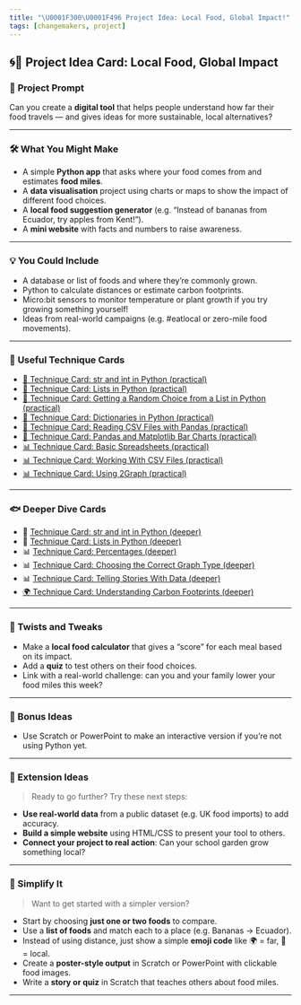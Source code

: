 ```yaml
---
title: "\U0001F300\U0001F496 Project Idea: Local Food, Global Impact!"
tags: [changemakers, project]
---
```


## 🌀💖 **Project Idea Card: Local Food, Global Impact**

### 🧠 **Project Prompt**

Can you create a **digital tool** that helps people understand how far their food travels — and gives ideas for more sustainable, local alternatives?

---

### 🛠️ **What You Might Make**

- A simple **Python app** that asks where your food comes from and estimates **food miles**.
- A **data visualisation** project using charts or maps to show the impact of different food choices.
- A **local food suggestion generator** (e.g. “Instead of bananas from Ecuador, try apples from Kent!”).
- A **mini website** with facts and numbers to raise awareness.

---

### 💡 **You Could Include**

- A database or list of foods and where they’re commonly grown.
- Python to calculate distances or estimate carbon footprints.
- Micro:bit sensors to monitor temperature or plant growth if you try growing something yourself!
- Ideas from real-world campaigns (e.g. #eatlocal or zero-mile food movements).

---

### 🧰 **Useful Technique Cards**

- [🐍 Technique Card: str and int in Python (practical)](../../python/technique-cards-practical/str-int-python-practical.md)
- [🐍 Technique Card: Lists in Python (practical)](../../python/technique-cards-practical/lists-python-practical.md)
- [🐍 Technique Card: Getting a Random Choice from a List in Python (practical)](../../python/technique-cards-practical/random-choice-list-python-practical.md)
- [🐍 Technique Card: Dictionaries in Python (practical)](../../python/technique-cards-practical/dict-python.md)
- [🐍 Technique Card: Reading CSV Files with Pandas (practical)](../../python/technique-cards-practical/csv-pandas-practical.md)
- [🐍 Technique Card: Pandas and Matplotlib Bar Charts (practical)](../../python/technique-cards-practical/bar-1.md)
- [📊 Technique Card: Basic Spreadsheets (practical)](../../data-handling/technique-cards-practical/spreadsheets-basic.md)
- [📊 Technique Card: Working With CSV Files (practical)](../../data-handling/technique-cards-practical/csv-files.md)
- [📊 Technique Card: Using 2Graph (practical)](../../data-handling/technique-cards-practical/two-graph.md)

---

### 🐟 Deeper Dive Cards

- 🐍 [Technique Card: str and int in Python (deeper)](../../python/technique-cards-deeper/str-int-python-deeper.md)
- 🐍 [Technique Card: Lists in Python (deeper)](../../python/technique-cards-deeper/lists-python-deeper.md)
- 📊 [Technique Card: Percentages (deeper)](../../data-handling/technique-cards-deeper/percentages.md)
- 📊 [Technique Card: Choosing the Correct Graph Type (deeper)](../../data-handling/technique-cards-deeper/graph-choice.md)
- 📊 [Technique Card: Telling Stories With Data (deeper)](../../data-handling/technique-cards-deeper/stories.md)
- [🌍 Technique Card: Understanding Carbon Footprints (deeper)](../technique-cards-deeper/carbon-footprints-deeper.md)

---

### 🔁 Twists and Tweaks

- Make a **local food calculator** that gives a “score” for each meal based on its impact.
- Add a **quiz** to test others on their food choices.
- Link with a real-world challenge: can you and your family lower your food miles this week?

---

### 🌈 Bonus Ideas

- Use Scratch or PowerPoint to make an interactive version if you’re not using Python yet.

---

### 🌟 Extension Ideas

> Ready to go further? Try these next steps:

- **Use real-world data** from a public dataset (e.g. UK food imports) to add accuracy.
- **Build a simple website** using HTML/CSS to present your tool to others.
- **Connect your project to real action**: Can your school garden grow something local?

---

### 🐣 Simplify It

> Want to get started with a simpler version?

- Start by choosing **just one or two foods** to compare.
- Use a **list of foods** and match each to a place (e.g. Bananas → Ecuador).
- Instead of using distance, just show a simple **emoji code** like 🌍 = far, 🏡 = local.
- Create a **poster-style output** in Scratch or PowerPoint with clickable food images.
- Write a **story or quiz** in Scratch that teaches others about food miles.

---
